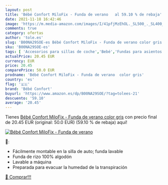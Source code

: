 ```yaml
---
layout: post
title: 'Bébé Confort MiloFix - Funda de verano   al 59.10 % de rebaja'
date: 2021-11-18 16:42:46
image: 'https://m.media-amazon.com/images/I/41pfjMzEhOL._SL500_._SL400_.jpg'
comments: true
category: ofertas
author: 'tole.es'
slug: 'B00NA29SOE-es Bébé Confort MiloFix - Funda de verano color gris'
sku: 'B00NA29SOE-es'
tags: [ 'Accesorios para sillas de coche','Bebé','Fundas para asientos de coche','Sillas de coche y accesorios','bébé','bébé confort','confort', ]
actualPrice: 20.45 EUR
currency: EUR
price: 20.45
comparePrice: 50.0 EUR
prodname: 'Bébé Confort MiloFix - Funda de verano  color gris'
country: 'es'
flag: '🇪🇸'
brand: 'Bébé Confort'
buyurl: 'https://www.amazon.es/dp/B00NA29SOE/?tag=tolees-21'
descuento: '59.10'
average: '20.45'
---
```


Tienes [Bébé Confort MiloFix - Funda de verano  color gris](https://www.amazon.es/dp/B00NA29SOE/?tag=tolees-21) con precio final de  20.45 EUR (original: 50.0 EUR) (59.10 %  de rebaja) aqui!

[![Bébé Confort MiloFix - Funda de verano  ](https://m.media-amazon.com/images/I/41pfjMzEhOL._SL500_._SL400_.jpg)](https://www.amazon.es/dp/B00NA29SOE/?tag=tolees-21)

🔎:

- Fácilmente montable en la silla de auto; funda lavable
- Funda de rizo 100% algodón
- Lavable a máquina
- Preparada para evacuar la humedad de la transpiración

[🛒 Comprar!!!](https://www.amazon.es/dp/B00NA29SOE/?tag=tolees-21)
